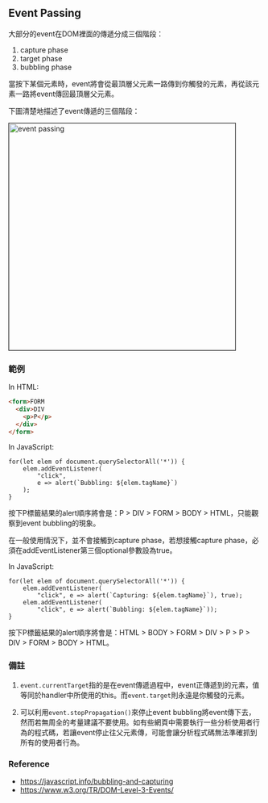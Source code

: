 ## Event Passing

大部分的event在DOM裡面的傳遞分成三個階段：

1. capture phase
2. target phase
3. bubbling phase

當按下某個元素時，event將會從最頂層父元素一路傳到你觸發的元素，再從該元素一路將event傳回最頂層父元素。

下圖清楚地描述了event傳遞的三個階段：

<img
    src="https://www.w3.org/TR/DOM-Level-3-Events/images/eventflow.svg"
    alt="event passing"
    style="width: 450px; border: solid; border-width: 1px"/>

### 範例

In HTML:

```HTML
<form>FORM
  <div>DIV
    <p>P</p>
  </div>
</form>
```

In JavaScript:

```JS
for(let elem of document.querySelectorAll('*')) {
    elem.addEventListener(
        "click",
        e => alert(`Bubbling: ${elem.tagName}`)
    );
}
```

按下P標籤結果的alert順序將會是：P > DIV > FORM > BODY > HTML，只能觀察到event bubbling的現象。

在一般使用情況下，並不會接觸到capture phase，若想接觸capture phase，必須在addEventListener第三個optional參數設為true。

In JavaScript:

```JS
for(let elem of document.querySelectorAll('*')) {
    elem.addEventListener(
        "click", e => alert(`Capturing: ${elem.tagName}`), true);
    elem.addEventListener(
        "click", e => alert(`Bubbling: ${elem.tagName}`));
}
```

按下P標籤結果的alert順序將會是：HTML > BODY > FORM > DIV > P > P > DIV > FORM > BODY > HTML。

### 備註
1. `event.currentTarget`指的是在event傳遞過程中，event正傳遞到的元素，值等同於handler中所使用的this。而`event.target`則永遠是你觸發的元素。

2. 可以利用`event.stopPropagation()`來停止event bubbling將event傳下去，然而若無周全的考量建議不要使用。如有些網頁中需要執行一些分析使用者行為的程式碼，若讓event停止往父元素傳，可能會讓分析程式碼無法準確抓到所有的使用者行為。


### Reference
- https://javascript.info/bubbling-and-capturing
- https://www.w3.org/TR/DOM-Level-3-Events/